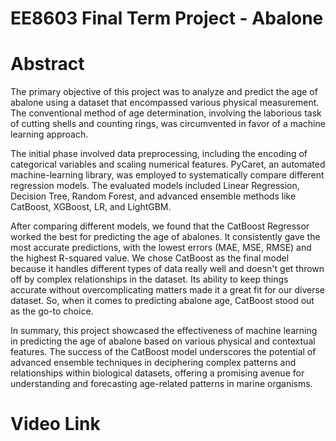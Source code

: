 # EE8603 Final Term Project - Abalone
# Abstract

The primary objective of this project was to analyze and predict the age of abalone using a dataset that encompassed various physical measurement. The conventional method of age determination, involving the laborious task of cutting shells and counting rings, was circumvented in favor of a machine learning approach.

The initial phase involved data preprocessing, including the encoding of categorical variables and scaling numerical features. PyCaret, an automated machine-learning library, was employed to systematically compare different regression models. The evaluated models included Linear Regression, Decision Tree, Random Forest, and advanced ensemble methods like CatBoost, XGBoost, LR, and LightGBM.

After comparing different models, we found that the CatBoost Regressor worked the best for predicting the age of abalones. It consistently gave the most accurate predictions, with the lowest errors (MAE, MSE, RMSE) and the highest R-squared value. We chose CatBoost as the final model because it handles different types of data really well and doesn't get thrown off by complex relationships in the dataset. Its ability to keep things accurate without overcomplicating matters made it a great fit for our diverse dataset. So, when it comes to predicting abalone age, CatBoost stood out as the go-to choice.

In summary, this project showcased the effectiveness of machine learning in predicting the age of abalone based on various physical and contextual features. The success of the CatBoost model underscores the potential of advanced ensemble techniques in deciphering complex patterns and relationships within biological datasets, offering a promising avenue for understanding and forecasting age-related patterns in marine organisms.
# Video Link
